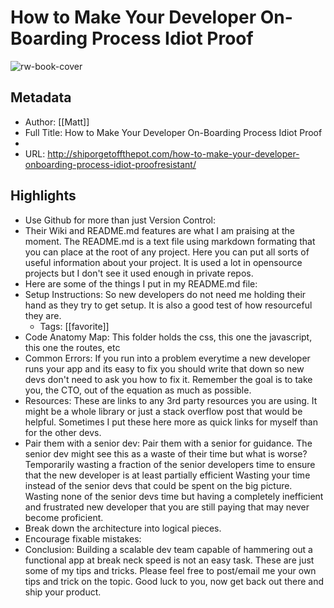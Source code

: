 # How to Make Your Developer On-Boarding Process Idiot Proof

![rw-book-cover](https://readwise-assets.s3.amazonaws.com/static/images/article4.6bc1851654a0.png)

## Metadata
- Author: [[Matt]]
- Full Title: How to Make Your Developer On-Boarding Process Idiot Proof
- 
- URL: http://shiporgetoffthepot.com/how-to-make-your-developer-onboarding-process-idiot-proofresistant/

## Highlights
- Use Github for more than just Version Control:
- Their Wiki and README.md features are what I am praising at the moment.
  The README.md is a text file using markdown formating that you can place at the root of any project. Here you can put all sorts of useful information about your project. It is used a lot in opensource projects but I don't see it used enough in private repos.
- Here are some of the things I put in my README.md file:
- Setup Instructions:
  So new developers do not need me holding their hand as they try to get setup. It is also a good test of how resourceful they are.
    - Tags: [[favorite]] 
- Code Anatomy Map:
  This folder holds the css, this one the javascript, this one the routes, etc
- Common Errors:
  If you run into a problem everytime a new developer runs your app and its easy to fix you should write that down so new devs don't need to ask you how to fix it. Remember the goal is to take you, the CTO, out of the equation as much as possible.
- Resources:
  These are links to any 3rd party resources you are using. It might be a whole library or just a stack overflow post that would be helpful. Sometimes I put these here more as quick links for myself than for the other devs.
- Pair them with a senior dev:
  Pair them with a senior for guidance.
  The senior dev might see this as a waste of their time but what is worse?
  Temporarily wasting a fraction of the senior developers time to ensure that the new developer is at least partially efficient
  Wasting your time instead of the senior devs that could be spent on the big picture.
  Wasting none of the senior devs time but having a completely inefficient and frustrated new developer that you are still paying that may never become proficient.
- Break down the architecture into logical pieces.
- Encourage fixable mistakes:
- Conclusion:
  Building a scalable dev team capable of hammering out a functional app at break neck speed is not an easy task. These are just some of my tips and tricks. Please feel free to post/email me your own tips and trick on the topic. Good luck to you, now get back out there and ship your product.
